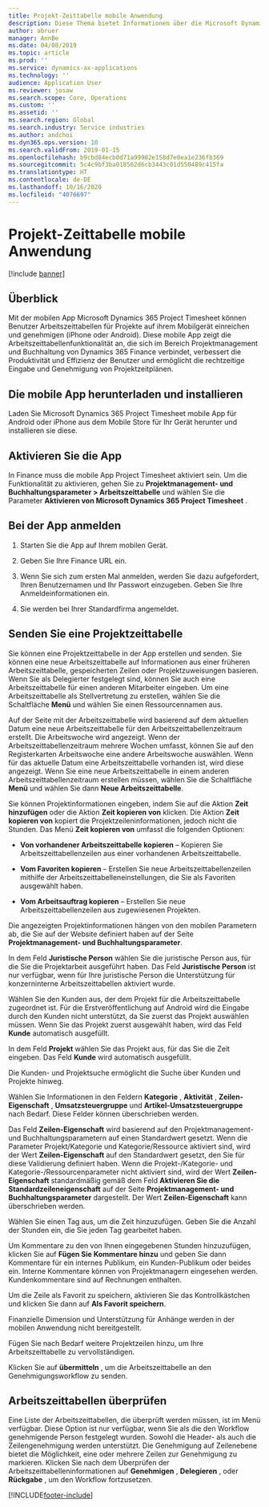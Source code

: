 ```yaml
---
title: Projekt-Zeittabelle mobile Anwendung
description: Diese Thema bietet Informationen über die Microsoft Dynamics 365 Project Timesheet mobile Anwendung. Mit der mobilen App Project Timesheet können Benutzer Arbeitszeittabellen für Projekte auf ihrem Mobilgerät einreichen und genehmigen.
author: abruer
manager: AnnBe
ms.date: 04/08/2019
ms.topic: article
ms.prod: ''
ms.service: dynamics-ax-applications
ms.technology: ''
audience: Application User
ms.reviewer: josaw
ms.search.scope: Core, Operations
ms.custom: ''
ms.assetid: ''
ms.search.region: Global
ms.search.industry: Service industries
ms.author: andchoi
ms.dyn365.ops.version: 10
ms.search.validFrom: 2019-01-15
ms.openlocfilehash: b9cbd84ecb0d71a99982e158d7e0ea1e236fb369
ms.sourcegitcommit: 5c4c9bf3ba018562d6cb3443c01d550489c415fa
ms.translationtype: HT
ms.contentlocale: de-DE
ms.lasthandoff: 10/16/2020
ms.locfileid: "4076697"
---
```

# <a name="project-timesheet-mobile-application"></a>Projekt-Zeittabelle mobile Anwendung

[!include [banner](../includes/banner.md)]

## <a name="overview"></a>Überblick

Mit der mobilen App Microsoft Dynamics 365 Project Timesheet können Benutzer Arbeitszeittabellen für Projekte auf ihrem Mobilgerät einreichen und genehmigen (iPhone oder Android). Diese mobile App zeigt die Arbeitszeittabellenfunktionalität an, die sich im Bereich Projektmanagement und Buchhaltung von Dynamics 365 Finance verbindet, verbessert die Produktivität und Effizienz der Benutzer und ermöglicht die rechtzeitige Eingabe und Genehmigung von Projektzeitplänen.

## <a name="download-and-install-the-mobile-app"></a>Die mobile App herunterladen und installieren

Laden Sie Microsoft Dynamics 365 Project Timesheet mobile App für Android oder iPhone aus dem Mobile Store für Ihr Gerät herunter und installieren sie diese.

## <a name="enable-the-app"></a>Aktivieren Sie die App 

In Finance muss die mobile App Project Timesheet aktiviert sein. Um die Funktionalität zu aktivieren, gehen Sie zu **Projektmanagement- und Buchhaltungsparameter \> Arbeitszeittabelle** und wählen Sie die Parameter **Aktivieren von Microsoft Dynamics 365 Project Timesheet** .

## <a name="sign-in-to-the-app"></a>Bei der App anmelden

1.  Starten Sie die App auf Ihrem mobilen Gerät.

2.  Geben Sie Ihre Finance URL ein.

3.  Wenn Sie sich zum ersten Mal anmelden, werden Sie dazu aufgefordert, Ihren Benutzernamen und Ihr Passwort einzugeben. Geben Sie Ihre Anmeldeinformationen ein.

4.  Sie werden bei Ihrer Standardfirma angemeldet.

## <a name="submit-a-project-timesheet"></a>Senden Sie eine Projektzeittabelle

Sie können eine Projektzeittabelle in der App erstellen und senden. Sie können eine neue Arbeitszeittabelle auf Informationen aus einer früheren Arbeitszeittabelle, gespeicherten Zeilen oder Projektzuweisungen basieren. Wenn Sie als Delegierter festgelegt sind, können Sie auch eine Arbeitszeittabelle für einen anderen Mitarbeiter eingeben. Um eine Arbeitszeittabelle als Stellvertretung zu erstellen, wählen Sie die Schaltfläche **Menü** und wählen Sie einen Ressourcennamen aus.

Auf der Seite mit der Arbeitszeittabelle wird basierend auf dem aktuellen Datum eine neue Arbeitszeittabelle für den Arbeitszeittabellenzeitraum erstellt. Die Arbeitswoche wird angezeigt. Wenn der Arbeitszeittabellenzeitraum mehrere Wochen umfasst, können Sie auf den Registerkarten Arbeitswoche eine andere Arbeitswoche auswählen.
Wenn für das aktuelle Datum eine Arbeitszeittabelle vorhanden ist, wird diese angezeigt. Wenn Sie eine neue Arbeitszeittabelle in einem anderen Arbeitszeittabellenzeitraum erstellen müssen, wählen Sie die Schaltfläche **Menü** und wählen Sie dann **Neue Arbeitszeittabelle**.

Sie können Projektinformationen eingeben, indem Sie auf die Aktion **Zeit hinzufügen** oder die Aktion **Zeit kopieren von** klicken. Die Aktion **Zeit kopieren von** kopiert die Projektzeileninformationen, jedoch nicht die Stunden. Das Menü **Zeit kopieren von** umfasst die folgenden Optionen:

- **Von vorhandener Arbeitszeittabelle kopieren** – Kopieren Sie Arbeitszeittabellenzeilen aus einer vorhandenen Arbeitszeittabelle.

- **Vom Favoriten kopieren** – Erstellen Sie neue Arbeitszeittabellenzeilen mithilfe der Arbeitszeittabelleneinstellungen, die Sie als Favoriten ausgewählt haben.

- **Vom Arbeitsauftrag kopieren** – Erstellen Sie neue Arbeitszeittabellenzeilen aus zugewiesenen Projekten.

Die angezeigten Projektinformationen hängen von den mobilen Parametern ab, die Sie auf der Website definiert haben auf der Seite **Projektmanagement- und Buchhaltungsparameter**.

In dem Feld **Juristische Person** wählen Sie die juristische Person aus, für die Sie die Projektarbeit ausgeführt haben. Das Feld **Juristische Person** ist nur verfügbar, wenn für Ihre juristische Person die Unterstützung für konzerninterne Arbeitszeittabellen aktiviert wurde.

Wählen Sie den Kunden aus, der dem Projekt für die Arbeitszeittabelle zugeordnet ist. Für die Erstveröffentlichung auf Android wird die Eingabe durch den Kunden nicht unterstützt, da Sie zuerst das Projekt auswählen müssen. Wenn Sie das Projekt zuerst ausgewählt haben, wird das Feld **Kunde** automatisch ausgefüllt.

In dem Feld **Projekt** wählen Sie das Projekt aus, für das Sie die Zeit eingeben. Das Feld **Kunde** wird automatisch ausgefüllt.

Die Kunden- und Projektsuche ermöglicht die Suche über Kunden und Projekte hinweg.

Wählen Sie Informationen in den Feldern **Kategorie** , **Aktivität** , **Zeilen-Eigenschaft** , **Umsatzsteuergruppe** und **Artikel-Umsatzsteuergruppe** nach Bedarf. Diese Felder können überschrieben werden.

Das Feld **Zeilen-Eigenschaft** wird basierend auf den Projektmanagement- und Buchhaltungsparametern auf einen Standardwert gesetzt. Wenn die Parameter Projekt/Kategorie und Kategorie/Ressource aktiviert sind, wird der Wert **Zeilen-Eigenschaft** auf den Standardwert gesetzt, den Sie für diese Validierung definiert haben. Wenn die Projekt-/Kategorie- und Kategorie-/Ressourcenparameter nicht aktiviert sind, wird der Wert **Zeilen-Eigenschaft** standardmäßig gemäß dem Feld **Aktivieren Sie die Standardzeileneigenschaft** auf der Seite **Projektmanagement- und Buchhaltungsparameter** dargestellt. Der Wert **Zeilen-Eigenschaft** kann überschrieben werden.

Wählen Sie einen Tag aus, um die Zeit hinzuzufügen. Geben Sie die Anzahl der Stunden ein, die Sie jeden Tag gearbeitet haben.

Um Kommentare zu den von Ihnen eingegebenen Stunden hinzuzufügen, klicken Sie auf **Fügen Sie Kommentare hinzu** und geben Sie dann Kommentare für ein internes Publikum, ein Kunden-Publikum oder beides ein.
Interne Kommentare können von Projektmanagern eingesehen werden. Kundenkommentare sind auf Rechnungen enthalten.

Um die Zeile als Favorit zu speichern, aktivieren Sie das Kontrollkästchen und klicken Sie dann auf **Als Favorit speichern**.

Finanzielle Dimension und Unterstützung für Anhänge werden in der mobilen Anwendung nicht bereitgestellt.

Fügen Sie nach Bedarf weitere Projektzeilen hinzu, um Ihre Arbeitszeittabelle zu vervollständigen.

Klicken Sie auf **übermitteln** , um die Arbeitszeittabelle an den Genehmigungsworkflow zu senden.

## <a name="review-timesheets"></a>Arbeitszeittabellen überprüfen

Eine Liste der Arbeitszeittabellen, die überprüft werden müssen, ist im Menü verfügbar. Diese Option ist nur verfügbar, wenn Sie als die den Workflow genehmigende Person festgelegt wurden. Sowohl die Header- als auch die Zeilengenehmigung werden unterstützt. Die Genehmigung auf Zeilenebene bietet die Möglichkeit, eine oder mehrere Zeilen zur Genehmigung zu markieren. Klicken Sie nach dem Überprüfen der Arbeitszeittabelleninformationen auf **Genehmigen** , **Delegieren** , oder **Rückgabe** , um den Workflow fortzusetzen.


[!INCLUDE[footer-include](../includes/footer-banner.md)]